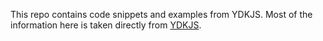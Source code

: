 This repo contains code snippets and examples from YDKJS.  Most of the information here is taken directly from [YDKJS](https://github.com/getify/You-Dont-Know-JS). 
